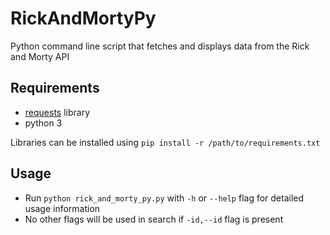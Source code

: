 # RickAndMortyPy
Python command line script that fetches and displays data from the Rick and Morty API

## Requirements
- [requests](https://docs.python-requests.org/en/master/) library
- python 3

Libraries can be installed using `pip install -r /path/to/requirements.txt`

## Usage
- Run `python rick_and_morty_py.py` with `-h` or `--help` flag for detailed usage information
- No other flags will be used in search if `-id,--id` flag is present
